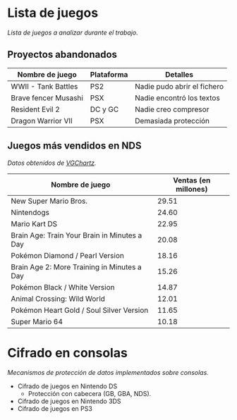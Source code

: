 # Lista de juegos
*Lista de juegos a analizar durante el trabajo.*

## Proyectos abandonados
| Nombre de juego      | Plataforma | Detalles                    |
| -------------------- | ---------- | --------------------------- |
| WWII - Tank Battles  | PS2        | Nadie pudo abrir el fichero |
| Brave fencer Musashi | PSX        | Nadie encontró los textos   |
| Resident Evil 2      | DC y GC    | Nadie creo compresor        |
| Dragon Warrior VII   | PSX        | Demasiada protección        |


## Juegos más vendidos en NDS
*Datos obtenidos de [VGChartz](http://www.vgchartz.com/gamedb/?name=&publisher=&platform=DS&genre=&minSales=0&results=200).*

| Nombre de juego                              | Ventas (en millones) |
| -------------------------------------------- | -------------------- |
| New Super Mario Bros.                        | 29.51                |
| Nintendogs                                   | 24.60                |
| Mario Kart DS                                | 22.95                |
| Brain Age: Train Your Brain in Minutes a Day | 20.08                |
| Pokémon Diamond / Pearl Version              | 18.16                |
| Brain Age 2: More Training in Minutes a Day  | 15.26                |
| Pokémon Black / White Version                | 14.87                |
| Animal Crossing: Wild World                  | 12.01                |
| Pokémon Heart Gold / Soul Silver Version     | 11.65                |
| Super Mario 64                               | 10.18                |


# Cifrado en consolas
*Mecanismos de protección de datos implementados sobre consolas.*
* Cifrado de juegos en Nintendo DS
  * Protección con cabecera (GB, GBA, NDS).
* Cifrado de juegos en Nintendo 3DS
* Cifrado de juegos en PS3
